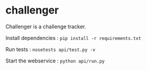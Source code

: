 # challenger

Challenger is a challenge tracker.

Install dependencies : 
    ```pip install -r requirements.txt```

Run tests : 
    ```nosetests api/test.py -v```

Start the webservice : 
    ```python api/run.py```
